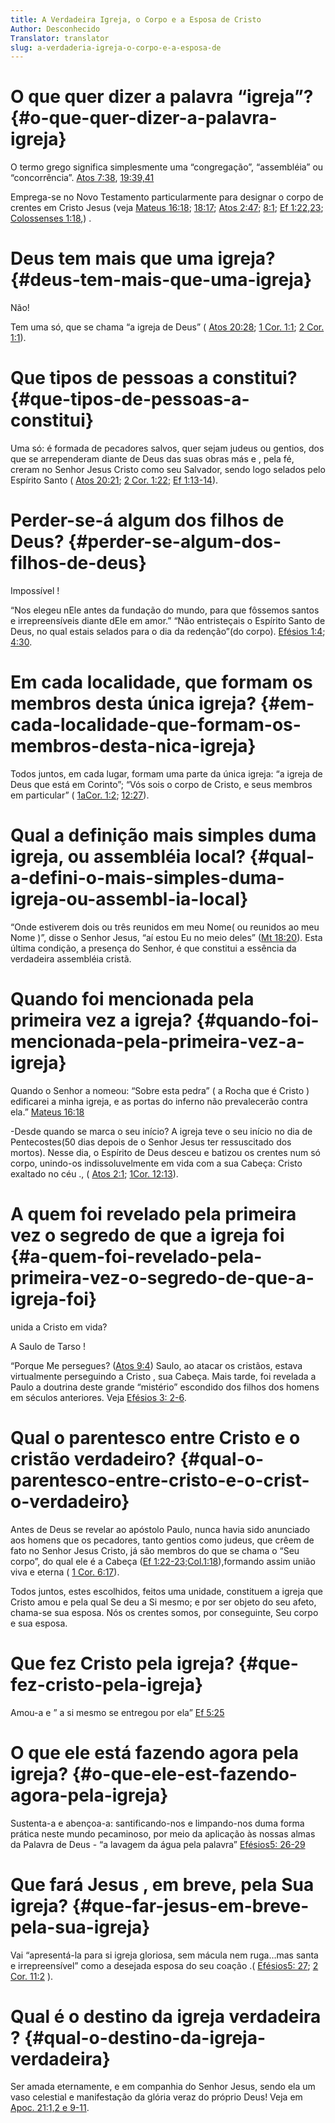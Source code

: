 ```yaml
---
title: A Verdadeira Igreja, o Corpo e a Esposa de Cristo
Author: Desconhecido
Translator: translator
slug: a-verdaderia-igreja-o-corpo-e-a-esposa-de
---
```


# O que quer dizer a palavra “igreja”? {#o-que-quer-dizer-a-palavra-igreja}

O termo grego significa simplesmente uma “congregação”, “assembléia” ou “concorrência”. [Atos 7:38](http://mysword.info/b?r=Act_7:38), [19:39,41](http://mysword.info/b?r=Act_19:39-41)

Emprega-se no Novo Testamento particularmente para designar o corpo de crentes em Cristo Jesus (veja [Mateus 16:18](http://mysword.info/b?r=Mat_16:18); [18:17](http://mysword.info/b?r=Mat_18:17); [Atos 2:47](http://mysword.info/b?r=Act_2:47); [8:1](http://mysword.info/b?r=Act_8:1); [Ef 1:22,23](http://mysword.info/b?r=Eph_1:22,23); [Colossenses 1:18](http://mysword.info/b?r=col_1:18),) .

# Deus tem mais que uma igreja? {#deus-tem-mais-que-uma-igreja}

Não!

Tem uma só, que se chama “a igreja de Deus” ( [Atos 20:28](http://mysword.info/b?r=Act_20:28); [1 Cor. 1:1](http://mysword.info/b?r=1Co_1:1); [2 Cor. 1:1](http://mysword.info/b?r=2Co_1:1)).

# Que tipos de pessoas a constitui? {#que-tipos-de-pessoas-a-constitui}

Uma só: é formada de pecadores salvos, quer sejam judeus ou gentios, dos que se arrependeram diante de Deus das suas obras más e , pela fé, creram no Senhor Jesus Cristo como seu Salvador, sendo logo selados pelo Espírito Santo ( [Atos 20:21](http://mysword.info/b?r=Act_20:21); [2 Cor. 1:22](http://mysword.info/b?r=2Co_2:22); [Ef 1:13-14](http://mysword.info/b?r=Eph_1:13-14)).

# Perder-se-á algum dos filhos de Deus? {#perder-se-algum-dos-filhos-de-deus}

Impossível !

“Nos elegeu nEle antes da fundação do mundo, para que fôssemos santos e irrepreensíveis diante dEle em amor.” “Não entristeçais o Espírito Santo de Deus, no qual estais selados para o dia da redenção”(do corpo). [Efésios 1:4](http://mysword.info/b?r=Eph_1:4); [4:30](http://mysword.info/b?r=Eph_4:30).

# Em cada localidade, que formam os membros desta única igreja? {#em-cada-localidade-que-formam-os-membros-desta-nica-igreja}

Todos juntos, em cada lugar, formam uma parte da única igreja: “a igreja de Deus que está em Corinto”; “Vós sois o corpo de Cristo, e seus membros em particular” ( [1aCor. 1:2](http://mysword.info/b?r=1Co_1:2); [12:27](http://mysword.info/b?r=1Co_12:27)).

# Qual a definição mais simples duma igreja, ou assembléia local? {#qual-a-defini-o-mais-simples-duma-igreja-ou-assembl-ia-local}

“Onde estiverem dois ou três reunidos em meu Nome( ou reunidos ao meu Nome )”, disse o Senhor Jesus, “aí estou Eu no meio deles” ([Mt 18:20](http://mysword.info/b?r=Mat_18:20)). Esta última condição, a presença do Senhor, é que constitui a essência da verdadeira assembléia cristã.

# Quando foi mencionada pela primeira vez a igreja? {#quando-foi-mencionada-pela-primeira-vez-a-igreja}

Quando o Senhor a nomeou: “Sobre esta pedra” ( a Rocha que é Cristo ) edificarei a minha igreja, e as portas do inferno não prevalecerão contra ela.” [Mateus 16:18](http://mysword.info/b?r=Mat_16:18)

-Desde quando se marca o seu início? A igreja teve o seu início no dia de Pentecostes(50 dias depois de o Senhor Jesus ter ressuscitado dos mortos). Nesse dia, o Espírito de Deus desceu e batizou os crentes num só corpo, unindo-os indissoluvelmente em vida com a sua Cabeça: Cristo exaltado no céu ., ( [Atos 2:1](http://mysword.info/b?r=Act_2:1); [1Cor. 12:13](http://mysword.info/b?r=1Co_12:13)).

# A quem foi revelado pela primeira vez o segredo de que a igreja foi {#a-quem-foi-revelado-pela-primeira-vez-o-segredo-de-que-a-igreja-foi}

unida a Cristo em vida?

A Saulo de Tarso !

“Porque Me persegues? ([Atos 9:4](http://mysword.info/b?r=Act_9:4)) Saulo, ao atacar os cristãos, estava virtualmente perseguindo a Cristo , sua Cabeça. Mais tarde, foi revelada a Paulo a doutrina deste grande “mistério” escondido dos filhos dos homens em séculos anteriores. Veja [Efésios 3: 2-6](http://mysword.info/b?r=Eph_3:2-6).

# Qual o parentesco entre Cristo e o cristão verdadeiro? {#qual-o-parentesco-entre-cristo-e-o-crist-o-verdadeiro}

Antes de Deus se revelar ao apóstolo Paulo, nunca havia sido anunciado aos homens que os pecadores, tanto gentios como judeus, que crêem de fato no Senhor Jesus Cristo, já são membros do que se chama o “Seu corpo”, do qual ele é a Cabeça ([Ef 1:22-23](http://mysword.info/b?r=Eph_1:22-23);[Col.1:18](http://mysword.info/b?r=col_1:18)),formando assim união viva e eterna ( [1 Cor. 6:17](http://mysword.info/b?r=1Co_6:17)).

Todos juntos, estes escolhidos, feitos uma unidade, constituem a igreja que Cristo amou e pela qual Se deu a Si mesmo; e por ser objeto do seu afeto, chama-se sua esposa. Nós os crentes somos, por conseguinte, Seu corpo e sua esposa.

# Que fez Cristo pela igreja? {#que-fez-cristo-pela-igreja}

Amou-a e ” a si mesmo se entregou por ela” [Ef 5:25](http://mysword.info/b?r=Eph_5:25)

# O que ele está fazendo agora pela igreja? {#o-que-ele-est-fazendo-agora-pela-igreja}

Sustenta-a e abençoa-a: santificando-nos e limpando-nos duma forma prática neste mundo pecaminoso, por meio da aplicação às nossas almas da Palavra de Deus - “a lavagem da água pela palavra” [Efésios5: 26-29](http://mysword.info/b?r=Eph_5:26-29)

# Que fará Jesus , em breve, pela Sua igreja? {#que-far-jesus-em-breve-pela-sua-igreja}

Vai “apresentá-la para si igreja gloriosa, sem mácula nem ruga…mas santa e irrepreensível” como a desejada esposa do seu coação .( [Efésios5: 27](http://mysword.info/b?r=Eph_5:27); [2 Cor. 11:2](http://mysword.info/b?r=2Co_11:2) ).

# Qual é o destino da igreja verdadeira ? {#qual-o-destino-da-igreja-verdadeira}

Ser amada eternamente, e em companhia do Senhor Jesus, sendo ela um vaso celestial e manifestação da glória veraz do próprio Deus! Veja em [Apoc. 21:1,2 e 9-11](http://mysword.info/b?r=Rev_21:1,9-11).